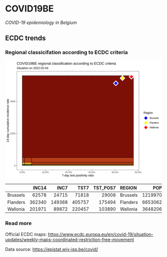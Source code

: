 
# COVID19BE

*COVID-19 epidemiology in Belgium*

## ECDC trends

### Regional classicifation according to ECDC criteria

![](COVID9BE-ecdc-trend.png)

|          |  INC14 |   INC7 |   TST7 | TST\_POS7 | REGION   |     POP | INC14\_RT |       PR7 |          GR |
| :------- | -----: | -----: | -----: | --------: | :------- | ------: | --------: | --------: | ----------: |
| Brussels |  62578 |  24715 |  71818 |     29008 | Brussels | 1219970 |  5129.470 | 0.4039099 | \-0.3472519 |
| Flanders | 362340 | 149368 | 405757 |    175494 | Flanders | 6653062 |  5446.214 | 0.4325101 | \-0.2986496 |
| Wallonia | 201971 |  89872 | 220457 |    103890 | Wallonia | 3648206 |  5536.173 | 0.4712484 | \-0.1982801 |

### Read more

Official ECDC maps:
<https://www.ecdc.europa.eu/en/covid-19/situation-updates/weekly-maps-coordinated-restriction-free-movement>

Data source: <https://epistat.wiv-isp.be/covid/>
